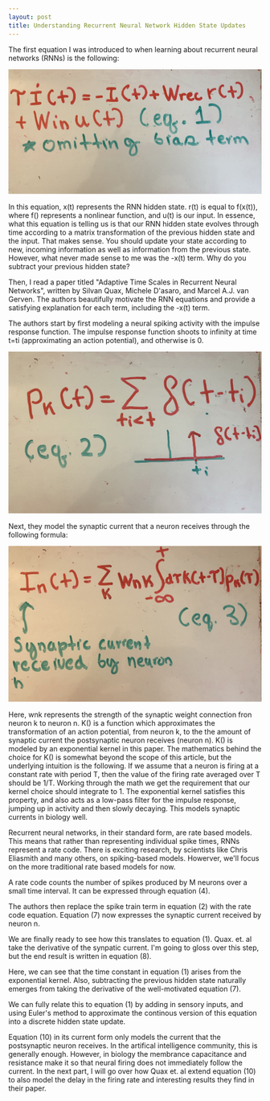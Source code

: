 ```yaml
---
layout: post
title: Understanding Recurrent Neural Network Hidden State Updates 
---
```


The first equation I was introduced to when learning about recurrent neural networks (RNNs) is the following: 

![RNN Hidden State Update Equation](/images/IMG-2557.jpg) 


In this equation, x(t) represents the RNN hidden state. r(t) is equal to f(x(t)), where f() represents a nonlinear function, and u(t) is our input. In essence, what this equation is telling us is that our RNN hidden state evolves through time according  to a matrix transformation of the previous hidden state and the input. That makes sense. You should update your state according to new, incoming information as well as information from the previous state. However, what never made sense to me was the -x(t) term. Why do you subtract your previous hidden state? 

Then, I read a paper titled "Adaptive Time Scales in Recurrent Neural Networks", written by Silvan Quax, Michele D'asaro, and Marcel A.J. van Gerven. The authors beautifully motivate the RNN equations and provide a satisfying explanation for each term, including the -x(t) term. 

The authors start by first modeling a neural spiking activity with the impulse response function. The impulse response function shoots to infinity at time t=ti (approximating an action potential), and otherwise is 0. 


![Impulse Response](/images/IMG-2558.jpg) 

Next, they model the synaptic current that a neuron receives through the following formula:

![Current Spiking version](/images/IMG-2559.jpg) 



Here, wnk represents the strength of the synaptic weight connection fron neuron k to neuron n. K() is a function which approximates the transformation of an action potential, from neuron k, to the the amount of synaptic current the postsynaptic neuron receives (neuron n). K() is modeled by an exponential kernel in this paper. The mathematics behind the choice for K() is somewhat beyond the scope of this article, but the underlying intuition is the following. If we assume that a neuron is firing at a constant rate with period T, then the value of the firing rate averaged over T should be 1/T. Working through the math we get the requirement that our kernel choice should integrate to 1. The exponential kernel satisfies this property, and also acts as a low-pass filter for the impulse response, jumping up in activity and then slowly decaying. This models synaptic currents in biology well. 


Recurrent neural networks, in their standard form, are rate based models. This means that rather than representing individual spike times, RNNs represent a rate code. There is exciting research, by scientists like Chris Eliasmith and many others, on spiking-based models. Howerver, we'll focus on the more traditional rate based models for now. 

A rate code counts the number of spikes produced by M neurons over a small time interval. It can be expressed through equation (4). 

The authors then replace the spike train term in equation (2) with the rate code equation. Equation (7) now expresses the synaptic current received by neuron n. 

We are finally ready to see how this translates to equation (1). Quax. et. al take the derivative of the synpatic current. I'm going to gloss over this step, but the end result is written in equation (8). 

Here, we can see that the time constant in equation (1) arises from the exponential kernel. Also, subtracting the previous hidden state naturally emerges from taking the derivative of the well-motivated equation (7). 

We can fully relate this to equation (1) by adding in sensory inputs, and using Euler's method to approximate the continous version of this equation into a discrete hidden state update. 


Equation (10) in its current form only models the current that the postsynaptic neuron receives. In the artifical intelligence community, this is generally enough. However, in biology the membrance capacitance and resistance make it so that neural firing does not immediately follow the current. In the next part, I will go over how Quax et. al extend equation (10) to also model the delay in the firing rate and interesting results they find in their paper.  









